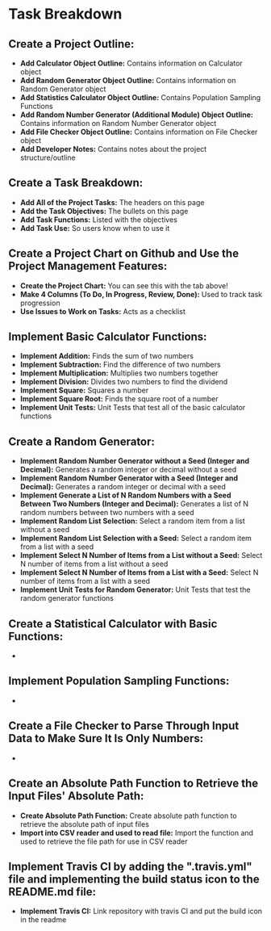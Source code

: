 # Task Breakdown
## Create a Project Outline:
    
   * **Add Calculator Object Outline:** Contains information on Calculator object
   * **Add Random Generator Object Outline:** Contains information on Random Generator object
   * **Add Statistics Calculator Object Outline:** Contains Population Sampling Functions
   * **Add Random Number Generator (Additional Module) Object Outline:** Contains information on Random Number Generator object
   * **Add File Checker Object Outline:** Contains information on File Checker object
   * **Add Developer Notes:** Contains notes about the project structure/outline

## Create a Task Breakdown:

   * **Add All of the Project Tasks:** The headers on this page
   * **Add the Task Objectives:** The bullets on this page
   * **Add Task Functions:** Listed with the objectives
   * **Add Task Use:** So users know when to use it
   
## Create a Project Chart on Github and Use the Project Management Features:

   * **Create the Project Chart:** You can see this with the tab above!
   * **Make 4 Columns (To Do, In Progress, Review, Done):** Used to track task progression
   * **Use Issues to Work on Tasks:** Acts as a checklist
   
## Implement Basic Calculator Functions:

   * **Implement Addition:** Finds the sum of two numbers
   * **Implement Subtraction:** Find the difference of two numbers
   * **Implement Multiplication:** Multiplies two numbers together
   * **Implement Division:** Divides two numbers to find the dividend
   * **Implement Square:** Squares a number
   * **Implement Square Root:** Finds the square root of a number
   * **Implement Unit Tests:** Unit Tests that test all of the basic calculator functions
   
## Create a Random Generator:

   * **Implement Random Number Generator without a Seed (Integer and Decimal):** Generates a random integer or decimal without a seed
   * **Implement Random Number Generator with a Seed (Integer and Decimal):** Generates a random integer or decimal with a seed
   * **Implement Generate a List of N Random Numbers with a Seed Between Two Numbers (Integer and Decimal):** Generates a list of N random numbers between two numbers with a seed
   * **Implement Random List Selection:** Select a random item from a list without a seed
   * **Implement Random List Selection with a Seed:** Select a random item from a list with a seed
   * **Implement Select N Number of Items from a List without a Seed:** Select N number of items from a list without a seed
   * **Implement Select N Number of Items from a List with a Seed:** Select N number of items from a list with a seed
   * **Implement Unit Tests for Random Generator:** Unit Tests that test the random generator functions
   
## Create a Statistical Calculator with Basic Functions:

   *
## Implement Population Sampling Functions:

   *
## Create a File Checker to Parse Through Input Data to Make Sure It Is Only Numbers:

   *
## Create an Absolute Path Function to Retrieve the Input Files' Absolute Path:

   * **Create Absolute Path Function:** Create absolute path function to retrieve the absolute path of input files 
   * **Import into CSV reader and used to read file:** Import the function and used to retrieve the file path for use in CSV reader

## Implement Travis CI by adding the ".travis.yml" file and implementing the build status icon to the README.md file:

   * **Implement Travis CI:** Link repository with travis CI and put the build icon in the readme
   